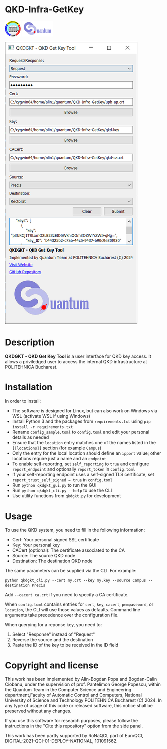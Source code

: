 # QKD-Infra-GetKey
<p float="left">
    <img src="upb.png" alt="University Politehnica of Bucharest" width="50"/>
    <img src="Logo.png" alt="Quantum Team @ UPB" width="100"/>
</p>

![QKD Get Key Tool](Screenshot.PNG "QKD Get Key Tool")

# Description

**QKDGKT - QKD Get Key Tool** is a user interface for QKD key access. It allows a priviledged user to access the internal QKD infrastructure at POLITEHNICA Bucharest.

# Installation

In order to install:
 - The software is designed for Linux, but can also work on Windows via WSL (activate WSL if using Windows)
- Install Python 3 and the packages from `requirements.txt` using `pip install -r requirements.txt`
- Rename `config_sample.toml` to `config.toml` and edit your personal details as needed
- Ensure that the `location` entry matches one of the names listed
  in the `[[locations]]` section (for example `Campus`)
- Only the entry for the local location should define an `ipport` value;
  other locations require just a name and an `endpoint`
- To enable self-reporting, set `self_reporting` to `true` and configure
  `report_endpoint` and optionally `report_token` in `config.toml`
- If your self-reporting endpoint uses a self-signed TLS certificate, set
  `report_trust_self_signed = true` in `config.toml`
- Run `python qkdgkt_gui.py` to run the GUI
- Run `python qkdgkt_cli.py --help` to use the CLI
- Use utility functions from `qkdgkt.py` for development

# Usage

To use the QKD system, you need to fill in the following information:
 - Cert: Your personal signed SSL certificate
 - Key: Your personal key
 - CACert (optional): The certificate associated to the CA
 - Source: The source QKD node
 - Destination: The destination QKD node

The same parameters can be supplied via the CLI. For example:

```
python qkdgkt_cli.py --cert my.crt --key my.key --source Campus --destination Precis
```

Add `--cacert ca.crt` if you need to specify a CA certificate.

When `config.toml` contains entries for `cert`, `key`, `cacert`, `pempassword`, or
`location`, the CLI will use those values as defaults. Command line arguments take
precedence over the configuration file.

When querying for a reponse key, you need to:
 1. Select "Response" instead of "Request"
 2. Reverse the source and the destination
 3. Paste the ID of the key to be received in the ID field

# Copyright and license

This work has been implemented by Alin-Bogdan Popa and Bogdan-Calin Ciobanu, under the supervision of prof. Pantelimon George Popescu, within the Quantum Team in the Computer Science and Engineering department,Faculty of Automatic Control and Computers, National University of Science and Technology POLITEHNICA Bucharest (C) 2024. In any type of usage of this code or released software, this notice shall be preserved without any changes.

If you use this software for research purposes, please follow the instructions in the "Cite this repository" option from the side panel.

This work has been partly supported by RoNaQCI, part of EuroQCI, DIGITAL-2021-QCI-01-DEPLOY-NATIONAL, 101091562.
